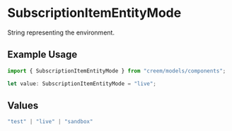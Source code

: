# SubscriptionItemEntityMode

String representing the environment.

## Example Usage

```typescript
import { SubscriptionItemEntityMode } from "creem/models/components";

let value: SubscriptionItemEntityMode = "live";
```

## Values

```typescript
"test" | "live" | "sandbox"
```